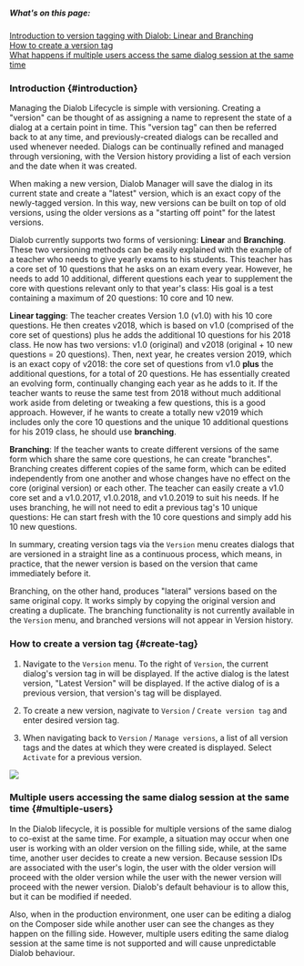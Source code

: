 ##### What's on this page:

[Introduction to version tagging with Dialob: Linear and Branching](#introduction)  
[How to create a version tag](#create-tag)  
[What happens if multiple users access the same dialog session at the same time](#multiple-users)  

### Introduction {#introduction}

Managing the Dialob Lifecycle is simple with versioning. Creating a "version" can be thought of as assigning a name to represent the state of a dialog at a certain point in time. This "version tag" can then be referred back to at any time, and previously-created dialogs can be recalled and used whenever needed. Dialogs can be continually refined and managed through versioning, with the Version history providing a list of each version and the date when it was created.  

When making a new version, Dialob Manager will save the dialog in its current state and create a "latest" version, which is an exact copy of the newly-tagged version. In this way, new versions can be built on top of old versions, using the older versions as a "starting off point" for the latest versions.  

Dialob currently supports two forms of versioning: **Linear** and **Branching**. These two versioning methods can be easily explained with the example of a teacher who needs to give yearly exams to his students.  This teacher has a core set of 10 questions that he asks on an exam every year. However, he needs to add 10 additional, different questions each year to supplement the core with questions relevant only to that year's class: His goal is a test containing a maximum of 20 questions: 10 core and 10 new.

**Linear tagging**: The teacher creates Version 1.0 (v1.0) with his 10 core questions. He then creates v2018, which is based on v1.0 (comprised of the core set of questions) plus he adds the additional 10 questions for his 2018 class.  He now has two versions: v1.0 (original) and v2018 (original + 10 new questions = 20 questions).  Then, next year, he creates version 2019, which is an exact copy of v2018: the core set of questions from v1.0 **plus** the additional questions, for a total of 20 questions. He has essentially created an evolving form, continually changing each year as he adds to it. If the teacher wants to reuse the same test from 2018 without much additional work aside from deleting or tweaking a few questions, this is a good approach. However, if he wants to create a totally new v2019 which includes only the core 10 questions and the unique 10 additional questions for his 2019 class, he should use **branching**.

**Branching**: If the teacher wants to create different versions of the same form which share the same core questions, he can create "branches". Branching creates different copies of the same form, which can be edited independently from one another and whose changes have no effect on the core (original version) or each other.  The teacher can easily create a v1.0 core set and a v1.0.2017, v1.0.2018, and v1.0.2019 to suit his needs. If he uses branching, he will not need to edit a previous tag's 10 unique questions: He can start fresh with the 10 core questions and simply add his 10 new questions.

In summary, creating version tags via the `Version` menu creates dialogs that are versioned in a straight line as a continuous process, which means, in practice, that the newer version is based on the version that came immediately before it.

Branching, on the other hand, produces "lateral" versions based on the same original copy. It works simply by copying the original version and creating a duplicate.  The branching functionality is not currently available in the `Version` menu, and branched versions will not appear in Version history.

### How to create a version tag {#create-tag}

1. Navigate to the `Version` menu. To the right of `Version`, the current dialog's version tag in will be displayed. If the active dialog is the latest version, "Latest Version" will be displayed. If the active dialog of is a previous version, that version's tag will be displayed.

2. To create a new version, nagivate to `Version` / `Create version tag` and enter desired version tag.

3. When navigating back to `Version` / `Manage versions`, a list of all version tags and the dates at which they were created is displayed. Select `Activate` for a previous version.

![](/images/version1.png)

### Multiple users accessing the same dialog session at the same time {#multiple-users}

In the Dialob lifecycle, it is possible for multiple versions of the same dialog to co-exist at the same time.  For example, a situation may occur when one user is working with an older version on the filling side, while, at the same time, another user decides to create a new version.  Because session IDs are associated with the user's login, the user with the older version will proceed with the older version while the user with the newer version will proceed with the newer version.  Dialob's default behaviour is to allow this, but it can be modified if needed.  

Also, when in the production environment, one user can be editing a dialog on the Composer side while another user can see the changes as they happen on the filling side.  However, multiple users editing the same dialog session at the same time is not supported and will cause unpredictable Dialob behaviour.
